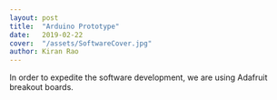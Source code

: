 ```yaml
---
layout: post
title:  "Arduino Prototype"
date:   2019-02-22
cover:  "/assets/SoftwareCover.jpg"
author: Kiran Rao
---
```


In order to expedite the software development, we are using Adafruit breakout boards.
